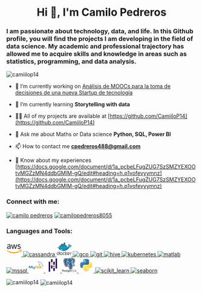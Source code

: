 <h1 align="center">Hi 👋, I'm Camilo Pedreros</h1>
<h3 align="left"> I am passionate about technology, data, and life. In this Github profile, you will find the projects I am developing in the field of data science. My academic and professional trajectory has allowed me to acquire skills and knowledge in areas such as statistics, programming, and data analysis.</h3>

<p align="left"> <img src="https://komarev.com/ghpvc/?username=camiilop14&label=Profile%20views&color=0e75b6&style=flat" alt="camiilop14" /> </p>

- 🔭 I’m currently working on [Análisis de MOOCs para la toma de decisiones de una nueva Startup de tecnología](https://github.com/CamiiloP14/Data-Analyst--MOOCs)

- 🌱 I’m currently learning **Storytelling with data**

- 👨‍💻 All of my projects are available at [https://github.com/CamiiloP14](https://github.com/CamiiloP14)

- 💬 Ask me about Maths or Data science **Python, SQL, Power BI**

- 📫 How to contact me **cpedreros488@gmail.com**

- 📄 Know about my experiences [https://docs.google.com/document/d/1a_pcbeLFugZUG7SzSMZYEXOOtvMGZzMN4ddbGMlM-gQ/edit#heading=h.p1vofevyymnz](https://docs.google.com/document/d/1a_pcbeLFugZUG7SzSMZYEXOOtvMGZzMN4ddbGMlM-gQ/edit#heading=h.p1vofevyymnz)

<h3 align="left">Connect with me:</h3>
<p align="left">
<a href="https://linkedin.com/in/camilo pedreros" target="blank"><img align="center" src="https://raw.githubusercontent.com/rahuldkjain/github-profile-readme-generator/master/src/images/icons/Social/linked-in-alt.svg" alt="camilo pedreros" height="30" width="40" /></a>
<a href="https://www.youtube.com/c/camilopedreros8055" target="blank"><img align="center" src="https://raw.githubusercontent.com/rahuldkjain/github-profile-readme-generator/master/src/images/icons/Social/youtube.svg" alt="camilopedreros8055" height="30" width="40" /></a>
</p>

<h3 align="left">Languages and Tools:</h3>
<p align="left"> <a href="https://aws.amazon.com" target="_blank" rel="noreferrer"> <img src="https://raw.githubusercontent.com/devicons/devicon/master/icons/amazonwebservices/amazonwebservices-original-wordmark.svg" alt="aws" width="40" height="40"/> </a> <a href="https://cassandra.apache.org/" target="_blank" rel="noreferrer"> <img src="https://www.vectorlogo.zone/logos/apache_cassandra/apache_cassandra-icon.svg" alt="cassandra" width="40" height="40"/> </a> <a href="https://www.docker.com/" target="_blank" rel="noreferrer"> <img src="https://raw.githubusercontent.com/devicons/devicon/master/icons/docker/docker-original-wordmark.svg" alt="docker" width="40" height="40"/> </a> <a href="https://cloud.google.com" target="_blank" rel="noreferrer"> <img src="https://www.vectorlogo.zone/logos/google_cloud/google_cloud-icon.svg" alt="gcp" width="40" height="40"/> </a> <a href="https://git-scm.com/" target="_blank" rel="noreferrer"> <img src="https://www.vectorlogo.zone/logos/git-scm/git-scm-icon.svg" alt="git" width="40" height="40"/> </a> <a href="https://hive.apache.org/" target="_blank" rel="noreferrer"> <img src="https://www.vectorlogo.zone/logos/apache_hive/apache_hive-icon.svg" alt="hive" width="40" height="40"/> </a> <a href="https://kubernetes.io" target="_blank" rel="noreferrer"> <img src="https://www.vectorlogo.zone/logos/kubernetes/kubernetes-icon.svg" alt="kubernetes" width="40" height="40"/> </a> <a href="https://www.mathworks.com/" target="_blank" rel="noreferrer"> <img src="https://upload.wikimedia.org/wikipedia/commons/2/21/Matlab_Logo.png" alt="matlab" width="40" height="40"/> </a> <a href="https://www.microsoft.com/en-us/sql-server" target="_blank" rel="noreferrer"> <img src="https://www.svgrepo.com/show/303229/microsoft-sql-server-logo.svg" alt="mssql" width="40" height="40"/> </a> <a href="https://www.mysql.com/" target="_blank" rel="noreferrer"> <img src="https://raw.githubusercontent.com/devicons/devicon/master/icons/mysql/mysql-original-wordmark.svg" alt="mysql" width="40" height="40"/> </a> <a href="https://pandas.pydata.org/" target="_blank" rel="noreferrer"> <img src="https://raw.githubusercontent.com/devicons/devicon/2ae2a900d2f041da66e950e4d48052658d850630/icons/pandas/pandas-original.svg" alt="pandas" width="40" height="40"/> </a> <a href="https://www.postgresql.org" target="_blank" rel="noreferrer"> <img src="https://raw.githubusercontent.com/devicons/devicon/master/icons/postgresql/postgresql-original-wordmark.svg" alt="postgresql" width="40" height="40"/> </a> <a href="https://www.python.org" target="_blank" rel="noreferrer"> <img src="https://raw.githubusercontent.com/devicons/devicon/master/icons/python/python-original.svg" alt="python" width="40" height="40"/> </a> <a href="https://scikit-learn.org/" target="_blank" rel="noreferrer"> <img src="https://upload.wikimedia.org/wikipedia/commons/0/05/Scikit_learn_logo_small.svg" alt="scikit_learn" width="40" height="40"/> </a> <a href="https://seaborn.pydata.org/" target="_blank" rel="noreferrer"> <img src="https://seaborn.pydata.org/_images/logo-mark-lightbg.svg" alt="seaborn" width="40" height="40"/> </a> </p>

<p><img align="left" src="https://github-readme-stats.vercel.app/api/top-langs?username=camiilop14&show_icons=true&locale=en&layout=compact" alt="camiilop14" /></p>

<p>&nbsp;<img align="center" src="https://github-readme-stats.vercel.app/api?username=camiilop14&show_icons=true&locale=en" alt="camiilop14" /></p>

